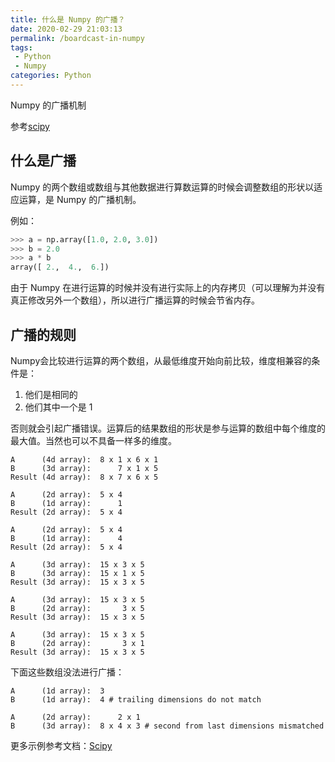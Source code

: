 ```yaml
---
title: 什么是 Numpy 的广播？
date: 2020-02-29 21:03:13
permalink: /boardcast-in-numpy 
tags: 
 - Python
 - Numpy
categories: Python
---
```


Numpy 的广播机制

参考[scipy](https://docs.scipy.org/doc/numpy/user/basics.broadcasting.html)

## 什么是广播

Numpy 的两个数组或数组与其他数据进行算数运算的时候会调整数组的形状以适应运算，是 Numpy 的广播机制。

例如：

```python
>>> a = np.array([1.0, 2.0, 3.0])
>>> b = 2.0
>>> a * b
array([ 2.,  4.,  6.])
```

由于 Numpy 在进行运算的时候并没有进行实际上的内存拷贝（可以理解为并没有真正修改另外一个数组），所以进行广播运算的时候会节省内存。

## 广播的规则

Numpy会比较进行运算的两个数组，从最低维度开始向前比较，维度相兼容的条件是：

1. 他们是相同的
2. 他们其中一个是 1

否则就会引起广播错误。运算后的结果数组的形状是参与运算的数组中每个维度的最大值。当然也可以不具备一样多的维度。

```
A      (4d array):  8 x 1 x 6 x 1
B      (3d array):      7 x 1 x 5
Result (4d array):  8 x 7 x 6 x 5

A      (2d array):  5 x 4
B      (1d array):      1
Result (2d array):  5 x 4

A      (2d array):  5 x 4
B      (1d array):      4
Result (2d array):  5 x 4

A      (3d array):  15 x 3 x 5
B      (3d array):  15 x 1 x 5
Result (3d array):  15 x 3 x 5

A      (3d array):  15 x 3 x 5
B      (2d array):       3 x 5
Result (3d array):  15 x 3 x 5

A      (3d array):  15 x 3 x 5
B      (2d array):       3 x 1
Result (3d array):  15 x 3 x 5
```

下面这些数组没法进行广播：

```
A      (1d array):  3
B      (1d array):  4 # trailing dimensions do not match

A      (2d array):      2 x 1
B      (3d array):  8 x 4 x 3 # second from last dimensions mismatched
```

更多示例参考文档：[Scipy](https://docs.scipy.org/doc/numpy/user/basics.broadcasting.html)
